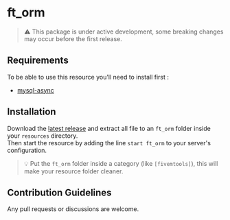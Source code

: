 # ft_orm

> :warning: This package is under active development, some breaking changes may occur before the first release.

## Requirements

To be able to use this resource you'll need to install first :

* [mysql-async](https://github.com/brouznouf/fivem-mysql-async)

## Installation

Download the [latest release](https://github.com/FivemTools/ft_mysqlOrm/releases) and extract all file to an `ft_orm` folder inside your `resources` directory.<br>
Then start the resource by adding the line `start ft_orm` to your server's configuration.

> :bulb: Put the `ft_orm` folder inside a category (like `[fivemtools]`), this will make your resource folder cleaner.

## Contribution Guidelines

Any pull requests or discussions are welcome.


